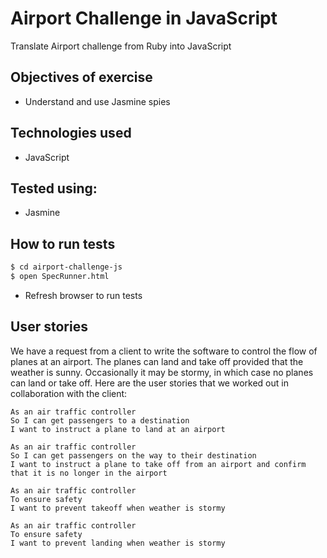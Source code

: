 Airport Challenge in JavaScript
===============================
Translate Airport challenge from Ruby into JavaScript

Objectives of exercise
----
- Understand and use Jasmine spies

Technologies used
----
- JavaScript

Tested using:
----
- Jasmine

How to run tests
----
```sh
$ cd airport-challenge-js
$ open SpecRunner.html
```
- Refresh browser to run tests

User stories
-------
We have a request from a client to write the software to control the flow of planes at an airport. The planes can land and take off provided that the weather is sunny. Occasionally it may be stormy, in which case no planes can land or take off. Here are the user stories that we worked out in collaboration with the client:

```
As an air traffic controller
So I can get passengers to a destination
I want to instruct a plane to land at an airport

As an air traffic controller
So I can get passengers on the way to their destination
I want to instruct a plane to take off from an airport and confirm that it is no longer in the airport

As an air traffic controller
To ensure safety
I want to prevent takeoff when weather is stormy

As an air traffic controller
To ensure safety
I want to prevent landing when weather is stormy
```
